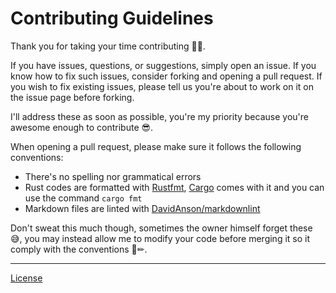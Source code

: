 # Contributing Guidelines

Thank you for taking your time contributing 🎉🙏.

If you have issues, questions, or suggestions, simply open an issue. If you know how to fix such issues, consider forking and opening a pull request. If you wish to fix existing issues, please tell us you're about to work on it on the issue page before forking.

I'll address these as soon as possible, you're my priority because you're awesome enough to contribute 😎.

When opening a pull request, please make sure it follows the following conventions:

- There's no spelling nor grammatical errors
- Rust codes are formatted with [Rustfmt], [Cargo] comes with it and you can use the command `cargo fmt`
- Markdown files are linted with [DavidAnson/markdownlint]

[Rustfmt]: https://github.com/rust-lang/rustfmt
[Cargo]: https://github.com/rust-lang/cargo
[DavidAnson/markdownlint]: https://github.com/DavidAnson/markdownlint

Don't sweat this much though, sometimes the owner himself forget these 😅, you may instead allow me to modify your code before merging it so it comply with the conventions 🧐✏.

---

[License](LICENSE)

